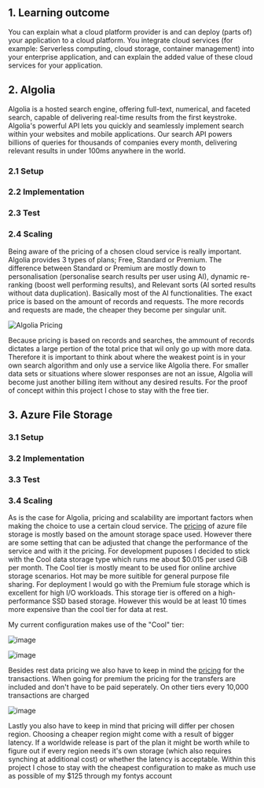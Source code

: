 ## 1. Learning outcome
You can explain what a cloud platform provider is and can deploy (parts of) your application to a cloud platform. You integrate cloud services (for example: Serverless computing, cloud storage, container management) into your enterprise application, and can explain the added value of these cloud services for your application.

## 2. Algolia 
Algolia is a hosted search engine, offering full-text, numerical, and faceted search, capable of delivering real-time results from the first keystroke. Algolia's powerful API lets you quickly and seamlessly implement search within your websites and mobile applications. Our search API powers billions of queries for thousands of companies every month, delivering relevant results in under 100ms anywhere in the world.

### 2.1 Setup

### 2.2 Implementation

### 2.3 Test

### 2.4 Scaling
Being aware of the pricing of a chosen cloud service is really important. Algolia provides 3 types of plans; Free, Standard or Premium. The difference between Standard or Premium are mostly down to personalisation (personalise search results per user using AI), dynamic re-ranking (boost well performing results), and Relevant sorts (AI sorted results without data duplication). Basically most of the AI functionalities.
The exact price is based on the amount of records and requests. The more records and requests are made, the cheaper they become per singular unit. 

![Algolia Pricing](https://user-images.githubusercontent.com/46562627/173388317-052067ff-f1b2-47cc-a382-6d35f9856c57.PNG)

Because pricing is based on records and searches, the ammount of records dictates a large pertion of the total price that wil only go up with more data. Therefore it is important to think about where the weakest point is in your own search algorithm and only use a service like Algolia there. For smaller data sets or situations where slower responses are not an issue, Algolia will become just another billing item without any desired results.
For the proof of concept within this project I chose to stay with the free tier.

## 3. Azure File Storage 

### 3.1 Setup

### 3.2 Implementation

### 3.3 Test

### 3.4 Scaling
As is the case for Algolia, pricing and scalability are important factors when making the choice to use a certain cloud service.
The [pricing](https://azure.microsoft.com/en-us/pricing/details/storage/files/) of azure file storage is mostly based on the amount storage space used. However there are some setting that can be adjusted that change the performance of the service and with it the pricing. For development puposes I decided to stick with the Cool data storage type which runs me about $0.015 per used GiB per month. The Cool tier is mostly meant to be used fior online archive storage scenarios. Hot may be more suitible for general purpose file sharing. For deployment I would go with the Premium fule storage which is excellent for high I/O workloads. This storage tier is offered on a high-performance SSD based storage. However this would be at least 10 times more expensive than the cool tier for data at rest.

My current configuration makes use of the "Cool" tier:

![image](https://user-images.githubusercontent.com/46562627/174437092-51e70fa7-6d79-4809-b127-4cc4c96dbd86.png)

![image](https://user-images.githubusercontent.com/46562627/174437200-e349bcc5-a529-4add-9462-0354a5da1cbf.png)


Besides rest data pricing we also have to keep in mind the [pricing](https://azure.microsoft.com/en-us/pricing/details/storage/files/) for the transactions. When going for premium the pricing for the transfers are included and don't have to be paid seperately. On other tiers every 10,000 transactions are charged

![image](https://user-images.githubusercontent.com/46562627/174437228-c4554c58-2692-4455-9183-580602772a65.png)

Lastly you also have to keep in mind that pricing will differ per chosen region. Choosing a cheaper region might come with a result of bigger latency. If a worldwide release is part of the plan it might be worth while to figure out if every region needs it's own storage (which also requires synching at additional cost) or whether the latency is acceptable.
Within this project I chose to stay with the cheapest configuration to make as much use as possible of my $125 through my fontys account
